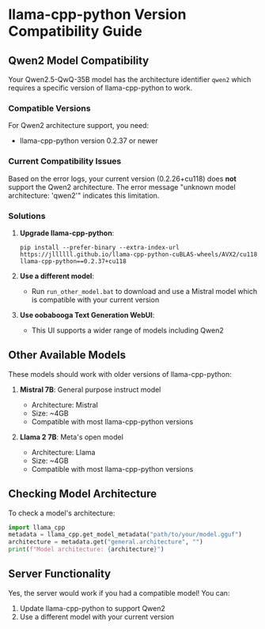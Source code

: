# llama-cpp-python Version Compatibility Guide

## Qwen2 Model Compatibility

Your Qwen2.5-QwQ-35B model has the architecture identifier `qwen2` which requires a specific version of llama-cpp-python to work.

### Compatible Versions

For Qwen2 architecture support, you need:
- llama-cpp-python version 0.2.37 or newer

### Current Compatibility Issues

Based on the error logs, your current version (0.2.26+cu118) does **not** support the Qwen2 architecture. The error message "unknown model architecture: 'qwen2'" indicates this limitation.

### Solutions

1. **Upgrade llama-cpp-python**: 
   ```
   pip install --prefer-binary --extra-index-url https://jllllll.github.io/llama-cpp-python-cuBLAS-wheels/AVX2/cu118 llama-cpp-python==0.2.37+cu118
   ```

2. **Use a different model**:
   - Run `run_other_model.bat` to download and use a Mistral model which is compatible with your current version

3. **Use oobabooga Text Generation WebUI**:
   - This UI supports a wider range of models including Qwen2

## Other Available Models

These models should work with older versions of llama-cpp-python:

1. **Mistral 7B**: General purpose instruct model
   - Architecture: Mistral
   - Size: ~4GB
   - Compatible with most llama-cpp-python versions

2. **Llama 2 7B**: Meta's open model
   - Architecture: Llama
   - Size: ~4GB
   - Compatible with most llama-cpp-python versions

## Checking Model Architecture

To check a model's architecture:
```python
import llama_cpp
metadata = llama_cpp.get_model_metadata("path/to/your/model.gguf")
architecture = metadata.get("general.architecture", "")
print(f"Model architecture: {architecture}")
```

## Server Functionality

Yes, the server would work if you had a compatible model! You can:
1. Update llama-cpp-python to support Qwen2
2. Use a different model with your current version
